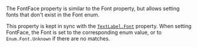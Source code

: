 The FontFace property is similar to the Font property, but allows setting
fonts that don't exist in the Font enum.

This property is kept in sync with the [`TextLabel.Font`](https://create.roblox.com/docs/reference/engine/classes/TextLabel#Font) property.
When setting FontFace, the Font is set to the corresponding enum value, or
to `Enum.Font.Unknown` if there are no matches.